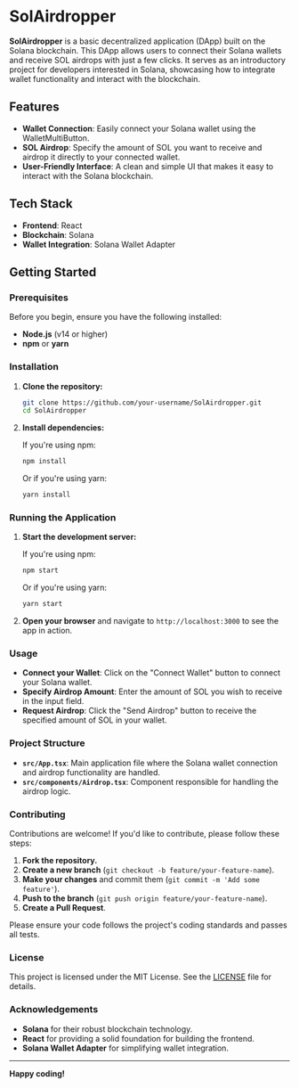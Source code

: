 # SolAirdropper

**SolAirdropper** is a basic decentralized application (DApp) built on the Solana blockchain. This DApp allows users to connect their Solana wallets and receive SOL airdrops with just a few clicks. It serves as an introductory project for developers interested in Solana, showcasing how to integrate wallet functionality and interact with the blockchain.

## Features

- **Wallet Connection**: Easily connect your Solana wallet using the WalletMultiButton.
- **SOL Airdrop**: Specify the amount of SOL you want to receive and airdrop it directly to your connected wallet.
- **User-Friendly Interface**: A clean and simple UI that makes it easy to interact with the Solana blockchain.

## Tech Stack

- **Frontend**: React
- **Blockchain**: Solana
- **Wallet Integration**: Solana Wallet Adapter

## Getting Started

### Prerequisites

Before you begin, ensure you have the following installed:

- **Node.js** (v14 or higher)
- **npm** or **yarn**

### Installation

1. **Clone the repository:**

   ```bash
   git clone https://github.com/your-username/SolAirdropper.git
   cd SolAirdropper
   ```

2. **Install dependencies:**

   If you're using npm:

   ```bash
   npm install
   ```

   Or if you're using yarn:

   ```bash
   yarn install
   ```

### Running the Application

1. **Start the development server:**

   If you're using npm:

   ```bash
   npm start
   ```

   Or if you're using yarn:

   ```bash
   yarn start
   ```

2. **Open your browser** and navigate to `http://localhost:3000` to see the app in action.

### Usage

- **Connect your Wallet**: Click on the "Connect Wallet" button to connect your Solana wallet.
- **Specify Airdrop Amount**: Enter the amount of SOL you wish to receive in the input field.
- **Request Airdrop**: Click the "Send Airdrop" button to receive the specified amount of SOL in your wallet.

### Project Structure

- **`src/App.tsx`**: Main application file where the Solana wallet connection and airdrop functionality are handled.
- **`src/components/Airdrop.tsx`**: Component responsible for handling the airdrop logic.

### Contributing

Contributions are welcome! If you'd like to contribute, please follow these steps:

1. **Fork the repository.**
2. **Create a new branch** (`git checkout -b feature/your-feature-name`).
3. **Make your changes** and commit them (`git commit -m 'Add some feature'`).
4. **Push to the branch** (`git push origin feature/your-feature-name`).
5. **Create a Pull Request**.

Please ensure your code follows the project's coding standards and passes all tests.

### License

This project is licensed under the MIT License. See the [LICENSE](LICENSE) file for details.

### Acknowledgements

- **Solana** for their robust blockchain technology.
- **React** for providing a solid foundation for building the frontend.
- **Solana Wallet Adapter** for simplifying wallet integration.

---

**Happy coding!**
